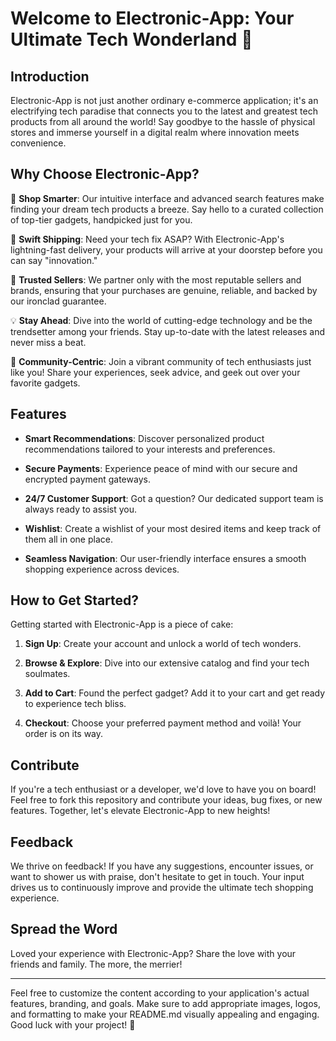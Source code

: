 # Welcome to Electronic-App: Your Ultimate Tech Wonderland 🚀

## Introduction

Electronic-App is not just another ordinary e-commerce application; it's an electrifying tech paradise that connects you to the latest and greatest tech products from all around the world! Say goodbye to the hassle of physical stores and immerse yourself in a digital realm where innovation meets convenience.

## Why Choose Electronic-App?

🛒 **Shop Smarter**: Our intuitive interface and advanced search features make finding your dream tech products a breeze. Say hello to a curated collection of top-tier gadgets, handpicked just for you.

🚚 **Swift Shipping**: Need your tech fix ASAP? With Electronic-App's lightning-fast delivery, your products will arrive at your doorstep before you can say "innovation."

🤝 **Trusted Sellers**: We partner only with the most reputable sellers and brands, ensuring that your purchases are genuine, reliable, and backed by our ironclad guarantee.

💡 **Stay Ahead**: Dive into the world of cutting-edge technology and be the trendsetter among your friends. Stay up-to-date with the latest releases and never miss a beat.

💬 **Community-Centric**: Join a vibrant community of tech enthusiasts just like you! Share your experiences, seek advice, and geek out over your favorite gadgets.

## Features

- **Smart Recommendations**: Discover personalized product recommendations tailored to your interests and preferences.

- **Secure Payments**: Experience peace of mind with our secure and encrypted payment gateways.

- **24/7 Customer Support**: Got a question? Our dedicated support team is always ready to assist you.

- **Wishlist**: Create a wishlist of your most desired items and keep track of them all in one place.

- **Seamless Navigation**: Our user-friendly interface ensures a smooth shopping experience across devices.

## How to Get Started?

Getting started with Electronic-App is a piece of cake:

1. **Sign Up**: Create your account and unlock a world of tech wonders.

2. **Browse & Explore**: Dive into our extensive catalog and find your tech soulmates.

3. **Add to Cart**: Found the perfect gadget? Add it to your cart and get ready to experience tech bliss.

4. **Checkout**: Choose your preferred payment method and voilà! Your order is on its way.

## Contribute

If you're a tech enthusiast or a developer, we'd love to have you on board! Feel free to fork this repository and contribute your ideas, bug fixes, or new features. Together, let's elevate Electronic-App to new heights!

## Feedback

We thrive on feedback! If you have any suggestions, encounter issues, or want to shower us with praise, don't hesitate to get in touch. Your input drives us to continuously improve and provide the ultimate tech shopping experience.

## Spread the Word

Loved your experience with Electronic-App? Share the love with your friends and family. The more, the merrier!

---

Feel free to customize the content according to your application's actual features, branding, and goals. Make sure to add appropriate images, logos, and formatting to make your README.md visually appealing and engaging. Good luck with your project! 🎉
